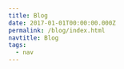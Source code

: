 ```yaml
---
title: Blog
date: 2017-01-01T00:00:00.000Z
permalink: /blog/index.html
navtitle: Blog
tags:
  - nav
---
```

 
